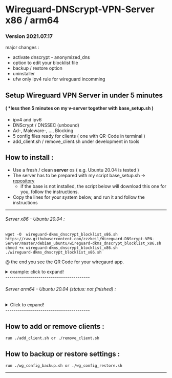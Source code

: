# Wireguard-DNScrypt-VPN-Server  x86 / arm64

### Version 2021.07.17
major changes : 
 - activate dnscrypt - anonymized_dns
 - option to edit your blocklist file 
 - backup / restore option 
 - uninstaller
 - ufw only ipv4 rule for wireguard incomming 



## **Setup Wireguard VPN Server in under 5 minutes** 
#### ( *less then 5 minutes on my v-server together with base_setup.sh ) 
* ipv4 and ipv6
* DNScrypt / DNSSEC (unbound)
* Ad-, Maleware-, ..., Blocking
* 5 config files ready for clients   ( one with QR-Code in terminal )
* add_client.sh / remove_client.sh under development in tools

## How to install :  
* Use a fresh / clean **server** os  ( e.g. Ubuntu 20.04 is tested ) 
* The server has to be prepared with my script base_setup.sh -> [repository](https://github.com/zzzkeil/base_setups)  
  * if the base is not installed, the script below will download this one for you, follow the instructions.  
* Copy the lines for your system below, and run it and follow the instructions  

----------------------------------------

###### Server x86 - Ubuntu 20.04 :
```
wget -O  wireguard-dkms_dnscrypt_blocklist_x86.sh https://raw.githubusercontent.com/zzzkeil/Wireguard-DNScrypt-VPN-Server/master/debian_ubuntu/wireguard-dkms_dnscrypt_blocklist_x86.sh
chmod +x wireguard-dkms_dnscrypt_blocklist_x86.sh
./wireguard-dkms_dnscrypt_blocklist_x86.sh
```


@ the end you see the QR Code for your wiregaurd app.
<details>
  <summary>example: click to expand!</summary>

[![example](https://wp.zeroaim.de/img/wgexsqr.png)](https://github.com/zzzkeil/Wireguard-DNScrypt-VPN-Server)
</details>
-----------------------------------------





###### Server arm64 - Ubuntu 20.04 (status: not finished) :
<details>
  <summary>Click to expand!</summary>
  
```
(testing on a pi 4 on my home network)

wget -O  wireguard-dkms_dnscrypt_blocklist_arm64.sh https://raw.githubusercontent.com/zzzkeil/Wireguard-DNScrypt-VPN-Server/master/debian_ubuntu/wireguard-dkms_dnscrypt_blocklist_arm64.sh
chmod +x wireguard-dkms_dnscrypt_blocklist_arm64.sh
./wireguard-dkms_dnscrypt_blocklist_arm64.sh

```
 </details>
-----------------------------------------

## How to add or remove clients :
```
run ./add_client.sh or ./remove_client.sh
```


## How to backup or restore settings :
```
run ./wg_config_backup.sh or ./wg_config_restore.sh
```
-----------------------------------------
